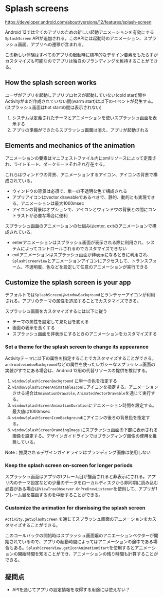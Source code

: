 # Splash screens

https://developer.android.com/about/versions/12/features/splash-screen

Android 12では全てのアプリのための新しい起動アニメーションを有効にする`SplashScreen` APIが追加される。このAPIには起動時のアニメーション、スプラッシュ画面、アプリへの遷移が含まれる。

この新しい体験はすべてのアプリの起動時に標準的なデザイン要素をもたらすがカスタマイズも可能なのでアプリは独自のブランディングを維持することができる。

## How the splash screen works

ユーザがアプリを起動しアプリプロセスが起動していない(cold start)間やActivityがまだ作成されていない間(warm start)は以下のイベントが発生する。(スプラッシュ画面はhot startの間は表示されない)

1. システムは定義されたテーマとアニメーションを使いスプラッシュ画面を表示する
1. アプリの準備ができたらスプラッシュ画面は消え、アプリが起動される

## Elements and mechanics of the animation

アニメーションの要素はマニフェストファイル内にxmlリソースによって定義され、ライトモード、ダークモードそれぞれ存在する。

これらはウィンドウの背景、アニメーションするアイコン、アイコンの背景で構成されている。

* ウィンドウの背景は必須で、単一の不透明な色で構成される
* アプリアイコンはvector drawableであるべきで、静的、動的とも実現できる。アニメーションは最大1000msec
* アイコンの背景はオプションで、アイコンとウィンドウの背景との間にコントラストが必要な場合に便利

スプラッシュ画面のアニメーションの仕組みはenter, exitのアニメーションで構成されている。

* enterアニメーションはスプラッシュ画面が表示される際に利用され、システムによってコントロールされるのでカスタマイズできない
* exitアニメーションはスプラッシュ画面が非表示になるときに利用され、`SplashScreenView`とアニメーションアイコンにアクセスして、トランスフォーム、不透明度、色などを設定して任意のアニメーションが実行できる

## Customize the splash screen is your app

デフォルトでは`SplashScreen`は`windowBackground`とランチャーアイコンが利用される。アプリのテーマの属性を追加することでカスタマイズできる。

スプラッシュ画面をカスタマイズするには以下に従う

* テーマの属性を設定して見た目を変える
* 画面の表示を長くする
* スプラッシュ画面を非表示にするときのアニメーションをカスタマイズする

### Set a theme for the splash screen to change its appearance

Activityテーマに以下の属性を指定することでカスタマイズすることができる。`android:windowBackground`などの属性を使ったレガシーなスプラッシュ画面の実装がすでにある場合は、Android 12用の代替リソースの提供を検討する。

1. `windowSplashScreenBackground` に単一の色を指定する
1. `windowSplashScreenAnimatableIcon`にアイコンを指定する。アニメーションさせる場合は`AnimationDrawable`, `AnimatedVectorDrawable`を通じて実行する。
1. `windowSplashScreenAnimationDuration`にアニメーション時間を設定する。最大値は1000msec
1. `windowSplashScreenIconBackground`にアイコンの後ろの背景色を指定する。
1. `windowSplashScreenBrandingImage` にスプラッシュ画面の下部に表示される画像を設定する。デザインガイドラインではブランディング画像の使用を推奨している。

Note：推奨されるデザインガイドラインはブランディング画像は使用しない

### Keep the splash screen on-screen for longer periods

スプラッシュ画面はアプリの1フレーム目が描画されると非表示にされる。アプリ内のテーマ設定などの少量のデータをローカルディスクから非同期に読み込む必要がある場合は`ViewTreeObserver.OnPreDrawListener`を使用して、アプリが1フレーム目を描画するのを中断することができる。

### Customize the animation for dismissing the splash screen

`Activity.getSplashScreen` を通じてスプラッシュ画面のアニメーションをカスタマイズすることができる。

このコールバックの開始時はスプラッシュ画面嬢のアニエーションベクターが開始されているので、アプリの起動時間によってはアニメーションの途中である場合もある。`SplashScreenView.getIconAnimationStart`を使用するとアニメーションの開始時間を知ることができ、アニメーションの残り時間も計算することができる。

## 疑問点

* APIを通じてアプリの設定情報を取得する用途には使えない？

